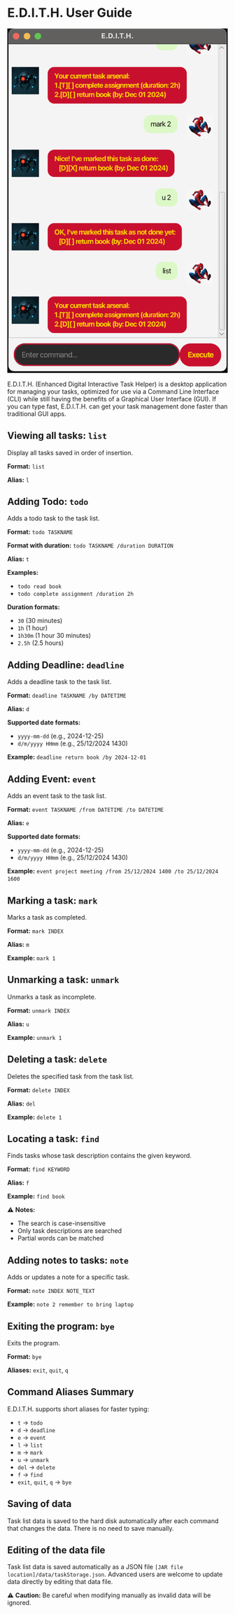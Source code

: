 # E.D.I.T.H. User Guide

![Product Screenshot](./Ui.png)

E.D.I.T.H. (Enhanced Digital Interactive Task Helper) is a desktop application for managing your tasks, optimized for use via a Command Line Interface (CLI) while still having the benefits of a Graphical User Interface (GUI). If you can type fast, E.D.I.T.H. can get your task management done faster than traditional GUI apps.

## Viewing all tasks: `list`
Display all tasks saved in order of insertion.

**Format:** `list`

**Alias:** `l`

## Adding Todo: `todo`
Adds a todo task to the task list.

**Format:** `todo TASKNAME`

**Format with duration:** `todo TASKNAME /duration DURATION`

**Alias:** `t`

**Examples:**
- `todo read book`
- `todo complete assignment /duration 2h`

**Duration formats:**
- `30` (30 minutes)
- `1h` (1 hour)
- `1h30m` (1 hour 30 minutes)
- `2.5h` (2.5 hours)

## Adding Deadline: `deadline`
Adds a deadline task to the task list.

**Format:** `deadline TASKNAME /by DATETIME`

**Alias:** `d`

**Supported date formats:**
- `yyyy-mm-dd` (e.g., 2024-12-25)
- `d/m/yyyy HHmm` (e.g., 25/12/2024 1430)

**Example:** `deadline return book /by 2024-12-01`

## Adding Event: `event`
Adds an event task to the task list.

**Format:** `event TASKNAME /from DATETIME /to DATETIME`

**Alias:** `e`

**Supported date formats:**
- `yyyy-mm-dd` (e.g., 2024-12-25)
- `d/m/yyyy HHmm` (e.g., 25/12/2024 1430)

**Example:** `event project meeting /from 25/12/2024 1400 /to 25/12/2024 1600`

## Marking a task: `mark`
Marks a task as completed.

**Format:** `mark INDEX`

**Alias:** `m`

**Example:** `mark 1`

## Unmarking a task: `unmark`
Unmarks a task as incomplete.

**Format:** `unmark INDEX`

**Alias:** `u`

**Example:** `unmark 1`

## Deleting a task: `delete`
Deletes the specified task from the task list.

**Format:** `delete INDEX`

**Alias:** `del`

**Example:** `delete 1`

## Locating a task: `find`
Finds tasks whose task description contains the given keyword.

**Format:** `find KEYWORD`

**Alias:** `f`

**Example:** `find book`

⚠️ **Notes:**
- The search is case-insensitive
- Only task descriptions are searched
- Partial words can be matched

## Adding notes to tasks: `note`
Adds or updates a note for a specific task.

**Format:** `note INDEX NOTE_TEXT`

**Example:** `note 2 remember to bring laptop`

## Exiting the program: `bye`
Exits the program.

**Format:** `bye`

**Aliases:** `exit`, `quit`, `q`

## Command Aliases Summary
E.D.I.T.H. supports short aliases for faster typing:
- `t` → `todo`
- `d` → `deadline`
- `e` → `event`
- `l` → `list`
- `m` → `mark`
- `u` → `unmark`
- `del` → `delete`
- `f` → `find`
- `exit`, `quit`, `q` → `bye`

## Saving of data
Task list data is saved to the hard disk automatically after each command that changes the data. There is no need to save manually.

## Editing of the data file
Task list data is saved automatically as a JSON file `[JAR file location]/data/taskStorage.json`. Advanced users are welcome to update data directly by editing that data file.

⚠️ **Caution:** Be careful when modifying manually as invalid data will be ignored.
